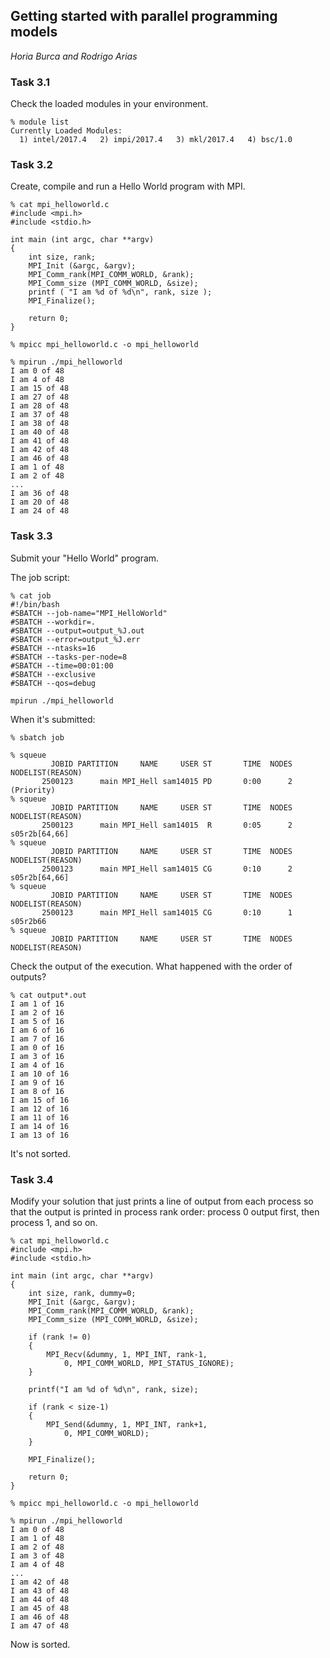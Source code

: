 ## Getting started with parallel programming models

*Horia Burca and Rodrigo Arias*

### Task 3.1

Check the loaded modules in your environment.

	% module list
	Currently Loaded Modules:
	  1) intel/2017.4   2) impi/2017.4   3) mkl/2017.4   4) bsc/1.0

### Task 3.2

Create, compile and run a Hello World program with MPI.

	% cat mpi_helloworld.c
	#include <mpi.h>
	#include <stdio.h>

	int main (int argc, char **argv)
	{
		int size, rank;
		MPI_Init (&argc, &argv);
		MPI_Comm_rank(MPI_COMM_WORLD, &rank);
		MPI_Comm_size (MPI_COMM_WORLD, &size);
		printf ( "I am %d of %d\n", rank, size );
		MPI_Finalize();

		return 0;
	}

	% mpicc mpi_helloworld.c -o mpi_helloworld

	% mpirun ./mpi_helloworld
	I am 0 of 48
	I am 4 of 48
	I am 15 of 48
	I am 27 of 48
	I am 28 of 48
	I am 37 of 48
	I am 38 of 48
	I am 40 of 48
	I am 41 of 48
	I am 42 of 48
	I am 46 of 48
	I am 1 of 48
	I am 2 of 48
	...
	I am 36 of 48
	I am 20 of 48
	I am 24 of 48

### Task 3.3

Submit your "Hello World" program.

The job script:

	% cat job
	#!/bin/bash
	#SBATCH --job-name="MPI_HelloWorld"
	#SBATCH --workdir=.
	#SBATCH --output=output_%J.out
	#SBATCH --error=output_%J.err
	#SBATCH --ntasks=16
	#SBATCH --tasks-per-node=8
	#SBATCH --time=00:01:00
	#SBATCH --exclusive
	#SBATCH --qos=debug

	mpirun ./mpi_helloworld

When it's submitted:

	% sbatch job

	% squeue
		     JOBID PARTITION     NAME     USER ST       TIME  NODES NODELIST(REASON)
		   2500123      main MPI_Hell sam14015 PD       0:00      2 (Priority)
	% squeue
		     JOBID PARTITION     NAME     USER ST       TIME  NODES NODELIST(REASON)
		   2500123      main MPI_Hell sam14015  R       0:05      2 s05r2b[64,66]
	% squeue
		     JOBID PARTITION     NAME     USER ST       TIME  NODES NODELIST(REASON)
		   2500123      main MPI_Hell sam14015 CG       0:10      2 s05r2b[64,66]
	% squeue
		     JOBID PARTITION     NAME     USER ST       TIME  NODES NODELIST(REASON)
		   2500123      main MPI_Hell sam14015 CG       0:10      1 s05r2b66
	% squeue
		     JOBID PARTITION     NAME     USER ST       TIME  NODES NODELIST(REASON)

Check the output of the execution. What happened with the order of outputs?

	% cat output*.out
	I am 1 of 16
	I am 2 of 16
	I am 5 of 16
	I am 6 of 16
	I am 7 of 16
	I am 0 of 16
	I am 3 of 16
	I am 4 of 16
	I am 10 of 16
	I am 9 of 16
	I am 8 of 16
	I am 15 of 16
	I am 12 of 16
	I am 11 of 16
	I am 14 of 16
	I am 13 of 16

It's not sorted.

### Task 3.4

Modify your solution that just prints a line of output from each process so that
the output is printed in process rank order: process 0 output first, then
process 1, and so on.

	% cat mpi_helloworld.c
	#include <mpi.h>
	#include <stdio.h>

	int main (int argc, char **argv)
	{
		int size, rank, dummy=0;
		MPI_Init (&argc, &argv);
		MPI_Comm_rank(MPI_COMM_WORLD, &rank);
		MPI_Comm_size (MPI_COMM_WORLD, &size);

		if (rank != 0)
		{
			MPI_Recv(&dummy, 1, MPI_INT, rank-1,
				0, MPI_COMM_WORLD, MPI_STATUS_IGNORE);
		}

		printf("I am %d of %d\n", rank, size);

		if (rank < size-1)
		{
			MPI_Send(&dummy, 1, MPI_INT, rank+1,
				0, MPI_COMM_WORLD);
		}

		MPI_Finalize();

		return 0;
	}

	% mpicc mpi_helloworld.c -o mpi_helloworld

	% mpirun ./mpi_helloworld
	I am 0 of 48
	I am 1 of 48
	I am 2 of 48
	I am 3 of 48
	I am 4 of 48
	...
	I am 42 of 48
	I am 43 of 48
	I am 44 of 48
	I am 45 of 48
	I am 46 of 48
	I am 47 of 48

Now is sorted.

